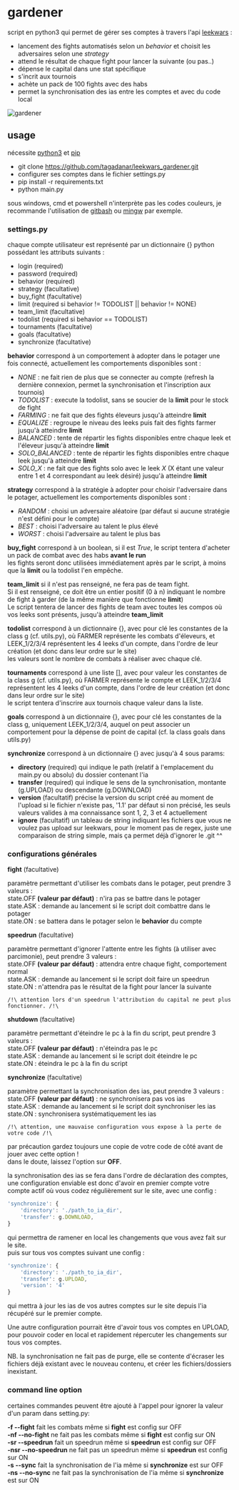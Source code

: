 # gardener
script en python3 qui permet de gérer ses comptes à travers l'api [leekwars](https://leekwars.com) :
- lancement des fights automatisés selon un *behavior* et choisit les adversaires selon une *strategy*
- attend le résultat de chaque fight pour lancer la suivante (ou pas..)
- dépense le capital dans une stat spécifique
- s'incrit aux tournois
- achète un pack de 100 fights avec des habs
- permet la synchronisation des ias entre les comptes et avec du code local

![gardener](https://i.imgur.com/L6sgsHJ.png)

## usage

nécessite [python3](https://www.python.org/downloads/) et [pip](https://pypi.org/project/pip/)

- git clone https://github.com/tagadanar/leekwars_gardener.git
- configurer ses comptes dans le fichier settings.py
- pip install -r requirements.txt
- python main.py

sous windows, cmd et powershell n'interprète pas les codes couleurs, je recommande l'utilisation de [gitbash](https://gitforwindows.org/) ou [mingw](https://www.mingw-w64.org/) par exemple.

### settings.py

chaque compte utilisateur est représenté par un dictionnaire {} python possédant les attributs suivants :

- login (required)
- password (required)
- behavior (required)
- strategy (facultative)
- buy_fight (facultative)
- limit (required si behavior != TODOLIST || behavior != NONE)
- team_limit (facultative)
- todolist (required si behavior == TODOLIST)
- tournaments (facultative)
- goals (facultative)
- synchronize (facultative)

**behavior** correspond à un comportement à adopter dans le potager une fois connecté, actuellement les comportements disponibles sont :

- _NONE_ : ne fait rien de plus que se connecter au compte (refresh la dernière connexion, permet la synchronisation et l'inscription aux tournois)  
- _TODOLIST_ : execute la todolist, sans se soucier de la **limit** pour le stock de fight  
- _FARMING_ : ne fait que des fights éleveurs jusqu'à atteindre **limit**  
- _EQUALIZE_ : regroupe le niveau des leeks puis fait des fights farmer jusqu'à atteindre **limit**  
- _BALANCED_ : tente de répartir les fights disponibles entre chaque leek et l'éleveur jusqu'à atteindre **limit**  
- _SOLO\_BALANCED_ : tente de répartir les fights disponibles entre chaque leek jusqu'à atteindre **limit**  
- _SOLO\_X_ : ne fait que des fights solo avec le leek *X* (X étant une valeur entre 1 et 4 correspondant au leek désiré) jusqu'à atteindre **limit**   

**strategy** correspond à la stratégie à adopter pour choisir l'adversaire dans le potager, actuellement les comportements disponibles sont :

- _RANDOM_ : choisi un adversaire aléatoire (par défaut si aucune stratégie n'est défini pour le compte)
- _BEST_ : choisi l'adversaire au talent le plus élevé
- _WORST_ : choisi l'adversaire au talent le plus bas

**buy_fight** correspond à un boolean, si il est *True*, le script tentera d'acheter un pack de combat avec des habs **avant le run**  
les fights seront donc utilisées immédiatement après par le script, à moins que la **limit** ou la todolist l'en empêche.

**team_limit** si il n'est pas renseigné, ne fera pas de team fight.  
Si il est renseigné, ce doit être un entier positif (0 à n) indiquant le nombre de fight à garder (de la même manière que fonctionne **limit**)  
Le script tentera de lancer des fights de team avec toutes les compos où vos leeks sont présents, jusqu'à atteindre **team_limit**

**todolist** correspond à un dictionnaire {}, avec pour clé les constantes de la class g (cf. utils.py), où FARMER représente les combats d'éleveurs, et LEEK\_1/2/3/4 représentent les 4 leeks d'un compte, dans l'ordre de leur création (et donc dans leur ordre sur le site)  
les valeurs sont le nombre de combats à réaliser avec chaque clé.

**tournaments** correspond à une liste [], avec pour valeur les constantes de la class g (cf. utils.py), où FARMER représente le compte et LEEK\_1/2/3/4 représentent les 4 leeks d'un compte, dans l'ordre de leur création (et donc dans leur ordre sur le site)  
le script tentera d'inscrire aux tournois chaque valeur dans la liste.

**goals** correspond à un dictionnaire {}, avec pour clé les constantes de la class g, uniquement LEEK\_1/2/3/4, auquel on peut associer un comportement pour la dépense de point de capital (cf. la class goals dans utils.py)

**synchronize** correspond à un dictionnaire {} avec jusqu'à 4 sous params:  
- **directory** (required) qui indique le path (relatif à l'emplacement du main.py ou absolu) du dossier contenant l'ia
- **transfer** (required) qui indique le sens de la synchronisation, montante (g.UPLOAD) ou descendante (g.DOWNLOAD)
- **version** (facultatif) précise la version du script créé au moment de l'upload si le fichier n'existe pas, '1.1' par défaut si non précisé, les seuls valeurs valides à ma connaissance sont 1, 2, 3 et 4 actuellement
- **ignore** (facultatif) un tableau de string indiquant les fichiers que vous ne voulez pas upload sur leekwars, pour le moment pas de regex, juste une comparaison de string simple, mais ça permet déjà d'ignorer le .git ^^

### configurations générales

**fight** (facultative)

paramètre permettant d'utiliser les combats dans le potager, peut prendre 3 valeurs :  
state.OFF **(valeur par défaut)** : n'ira pas se battre dans le potager  
state.ASK : demande au lancement si le script doit combattre dans le potager  
state.ON : se battera dans le potager selon le **behavior** du compte

**speedrun** (facultative)

paramètre permettant d'ignorer l'attente entre les fights (à utiliser avec parcimonie), peut prendre 3 valeurs :  
state.OFF **(valeur par défaut)** : attendra entre chaque fight, comportement normal  
state.ASK : demande au lancement si le script doit faire un speedrun  
state.ON : n'attendra pas le résultat de la fight pour lancer la suivante

```
/!\ attention lors d'un speedrun l'attribution du capital ne peut plus fonctionner. /!\
```

**shutdown** (facultative)

paramètre permettant d'éteindre le pc à la fin du script, peut prendre 3 valeurs :  
state.OFF **(valeur par défaut)** : n'éteindra pas le pc  
state.ASK : demande au lancement si le script doit éteindre le pc  
state.ON : éteindra le pc à la fin du script

**synchronize** (facultative)

paramètre permettant la synchronisation des ias, peut prendre 3 valeurs :  
state.OFF **(valeur par défaut)** : ne synchronisera pas vos ias  
state.ASK : demande au lancement si le script doit synchroniser les ias  
state.ON : synchronisera systématiquement les ias

```
/!\ attention, une mauvaise configuration vous expose à la perte de votre code /!\  
```

par précaution gardez toujours une copie de votre code de côté avant de jouer avec cette option !  
dans le doute, laissez l'option sur **OFF**.

la synchronisation des ias se fera dans l'ordre de déclaration des comptes, une configuration enviable est donc d'avoir en premier compte votre compte actif où vous codez régulièrement sur le site, avec une config :

```js
'synchronize': {
    'directory': './path_to_ia_dir',
    'transfer': g.DOWNLOAD,
}
```
qui permettra de ramener en local les changements que vous avez fait sur le site.  
puis sur tous vos comptes suivant une config :

```js
'synchronize': {
    'directory': './path_to_ia_dir',
    'transfer': g.UPLOAD,
    'version': '4'
}
```
qui mettra à jour les ias de vos autres comptes sur le site depuis l'ia récupéré sur le premier compte.

Une autre configuration pourrait être d'avoir tous vos comptes en UPLOAD, pour pouvoir coder en local et rapidement répercuter les changements sur tous vos comptes.

NB. la synchronisation ne fait pas de purge, elle se contente d'écraser les fichiers déjà existant avec le nouveau contenu, et créer les fichiers/dossiers inexistant.  

### command line option

certaines commandes peuvent être ajouté à l'appel pour ignorer la valeur d'un param dans setting.py:

**-f --fight** fait les combats même si **fight** est config sur OFF  
**-nf --no-fight** ne fait pas les combats même si **fight** est config sur ON  
**-sr --speedrun** fait un speedrun même si **speedrun** est config sur OFF  
**-nsr --no-speedrun** ne fait pas un speedrun même si **speedrun** est config sur ON  
**-s --sync** fait la synchronisation de l'ia même si **synchronize** est sur OFF  
**-ns --no-sync** ne fait pas la synchronisation de l'ia même si **synchronize** est sur ON
